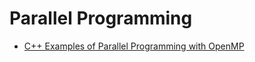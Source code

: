# Parallel Programming

- [C++ Examples of Parallel Programming with OpenMP](https://people.sc.fsu.edu/~jburkardt/cpp_src/openmp/openmp.html)
